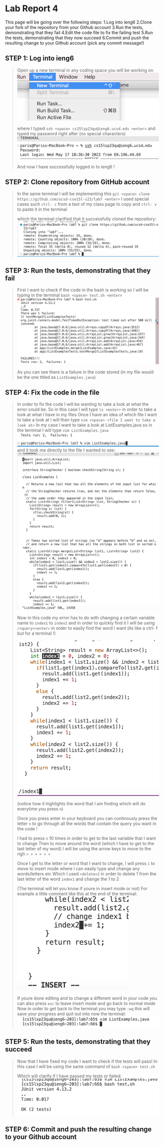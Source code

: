 Lab Report 4
=========

This page will be going over the following steps:
1.Log into ieng6
2.Clone your fork of the repository from your Github account
3.Run the tests, demonstrating that they fail
4.Edit the code file to fix the failing test
5.Run the tests, demonstrating that they now succeed
6.Commit and push the resulting change to your Github account (pick any commit message!)

STEP 1: Log into ieng6
----
> Open up a new terminal in any coding space you will be working on
> ![Image](new-terminal.png)
> 
> where I typed `ssh <space> cs15lsp23qu@ieng6.ucsd.edu <enter>` and typed my password right after (no special characters)
> ![Image](ieng6.png)
> 
> And now I have successfully logged in to ieng6 !

STEP 2: Clone repository from GitHub account
---
> In the same terminal I will be implementing this `git <space> clone https://github.com/ucsd-cse15l-s23/lab7 <enter>` 
> I used special cases such `ctrl- c` from a text of my class page to copy and `ctrl- v` to paste it in the terminal
> 
> which the terminal clarified that it successfully cloned the repository:
> ![Image](clone.png)

STEP 3: Run the tests, demonstrating that they fail
---

>First I want to check if the code in the bash is working so I will be typing in the terminal `bash <space> test.sh <enter>`
>![Image](fail.png)
>
> As you can see there is a failure in the code stored (in my file would be the one titled as `ListExamples.java`)

STEP 4: Fix the code in the file
----

> In order to fix the code I will be wanting to take a look at what the error could be. So in this case I will type `ls <enter>` in order to take a look at what I have 
> in my files
> Once I have an idea of which file I want to take a look at I will then type `vim <space> <file I want to take a look at>` 
> In my case I want to take a look at ListExamples.java so in the terminal I will type `vim ListExamples.java`
> ![Image](vim.png)
> and it took me directly to the file I wanted to see:
> ![Image](result.png)
> 
> Now in this code my error has to do with changing a certain variable name to `index1` to `index2` and in order to quickly find it I will 
> be using `/<query><enter>` in order to easily find the word I want (its like a ctrl- f but for a terminal !)
> 
> ![Image](search.png)
> 
> (notice how it highlights the word that I am finding which will do everytime you press `n`)
> 
> Once you press enter in your keyboard you can continously press the letter `n` to go through all the words that contain the query you want in the code !
> 
> I had to press `n` 10 times in order to get to the last variable that I want to change
> Then to move around the word (which I have to get to the last letter of my word) I will be using the arrow keys to move to the righ `> > > > > >` 
> 
> Once I get to the letter or word that I want to change, I will press `i` to move to insert mode where I can easily type and change any words/letters etc
> Which I used `<delete>2` in order to delete 1 from the last letter of the word `index1` and change the 1 to 2
> 
> (The terminal will let you know if youre in insert mode or not) For example a little comment like this at the end of the terminal:
> ![Image](insert.png)
> 
> If youre done editing and to change a different word in your code you can also press `esc` to leave insert mode and go back to normal mode
> Now in order to get back to the terminal you may type `:wq` this will save your progress and quit out into now the terminal:
> ![Image](back.png)
> 

STEP 5: Run the tests, demonstrating that they succeed
----

> Now that I have fixed my code I want to check if the tests will pass!
> In this case I will be using the same command of `bash <space> test.sh`
> 
> Which will clarify if I have passed my tests or failed:
> ![Image](pass.png)
> 

STEP 6: Commit and push the resulting change to your Github account
---

>

